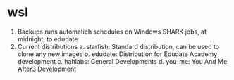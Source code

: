 # wsl
1. Backups runs automatich schedules on Windows SHARK jobs, at midnight, to edudate
2. Current distributions
a. starfish: Standard distribution, can be used to clone any new images
b. edudate: Distribution for Edudate Academy development
c. hahlabs: General Developments 
d. you-me: You And Me After3 Development
